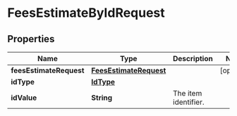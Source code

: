 # FeesEstimateByIdRequest

## Properties
Name | Type | Description | Notes
------------ | ------------- | ------------- | -------------
**feesEstimateRequest** | [**FeesEstimateRequest**](FeesEstimateRequest.md) |  |  [optional]
**idType** | [**IdType**](IdType.md) |  | 
**idValue** | **String** | The item identifier. | 
